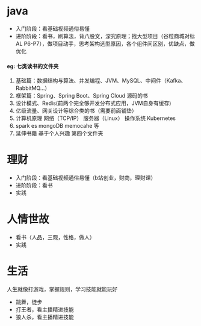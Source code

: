 # java
- 入门阶段：看基础视频通俗易懂 
- 进阶阶段：看书，刷算法，背八股文，深究原理；找大型项目（谷粒商城对标AL P6-P7），做项目动手，思考架构选型原因，各个组件间区别，优缺点，做优化
####  eg: 七类读书的文件夹
1. 基础篇：数据结构与算法、并发编程、JVM、MySQL、中间件（Kafka、RabbitMQ...）
2. 框架篇：Spring、Spring Boot、Spring Cloud 源码的书
3. 设计模式、Redis(前两个完全够开发分布式应用，JVM自身有缓存)
4. 亿级流量、网关设计等综合类的书（需要前面铺垫）
5. 计算机原理 网络（TCP/IP） 服务器（Linux） 操作系统 Kubernetes
6. spark es mongoDB memocahe 等
7. 延伸书籍 基于个人兴趣 第四个文件夹

# 理财
- 入门阶段：看基础视频通俗易懂（b站创业，财商，理财课） 
- 进阶阶段：看书
- 实践

# 人情世故
- 看书（人品，三观，性格，做人）
- 实践

# 生活
人生就像打游戏，掌握规则，学习技能就能玩好
- 跳舞，徒步
- 打王者，看主播精进技能
- 狼人杀，看主播精进技能


